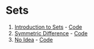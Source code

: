 # Sets

1. [Introduction to Sets](https://www.hackerrank.com/challenges/py-introduction-to-sets) - [Code](introduction_to_sets.py)
2. [Symmetric Difference](https://www.hackerrank.com/challenges/symmetric-difference) - [Code](symmetric_difference.py)
3. [No Idea](https://www.hackerrank.com/challenges/no-idea) - [Code](no_idea.py)